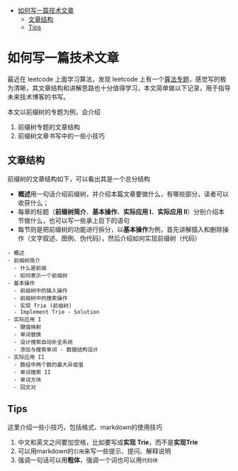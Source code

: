 
<!-- @import "[TOC]" {cmd="toc" depthFrom=1 depthTo=6 orderedList=false} -->

<!-- code_chunk_output -->

- [如何写一篇技术文章](#如何写一篇技术文章)
  - [文章结构](#文章结构)
  - [Tips](#tips)

<!-- /code_chunk_output -->

# 如何写一篇技术文章

最近在 leetcode 上面学习算法，发现 leetcode 上有一个[算法专题](https://leetcode-cn.com/leetbook/detail/trie/)，感觉写的极为清晰，其文章结构和讲解思路也十分值得学习，本文简单做以下记录，用于指导未来技术博客的书写。

本文以前缀树的专题为例，会介绍

1. 前缀树专题的文章结构
2. 前缀树文章书写中的一些小技巧

## 文章结构

前缀树的文章结构如下，可以看出其是一个总分结构

- **概述**用一句话介绍前缀树，并介绍本篇文章要做什么，有哪些部分，读者可以收获什么；
- 每章的标题（**前缀树简介**、**基本操作**、**实际应用 I**、**实际应用 II**）分别介绍本节做什么，也可以写一些承上启下的语句
- 每节则是把前缀树的功能进行拆分，以**基本操作**为例，首先讲解插入和删除操作（文字叙述、图例、伪代码），然后介绍如何实现前缀树（代码）

```catalog
- 概述
- 前缀树简介
  - 什么是前缀
  - 如何表示一个前缀树
- 基本操作
  - 前缀树中的插入操作
  - 前缀树中的搜索操作
  - 实现 Trie (前缀树)
  - Implement Trie - Solution
- 实际应用 I
  - 键值映射
  - 单词替换
  - 设计搜索自动补全系统
  - 添加与搜索单词 - 数据结构设计
- 实际应用 II
  - 数组中两个数的最大异或值
  - 单词搜索 II
  - 单词方块
  - 回文对
```

## Tips

这里介绍一些小技巧，包括格式、markdown的使用技巧

1. 中文和英文之间要加空格，比如要写成**实现 Trie**，而不是**实现Trie**
2. 可以用markdown的`引用`来写一些提示、提问、解释说明
3. 强调一句话可以用**粗体**，强调一个词也可以用`代码块`
